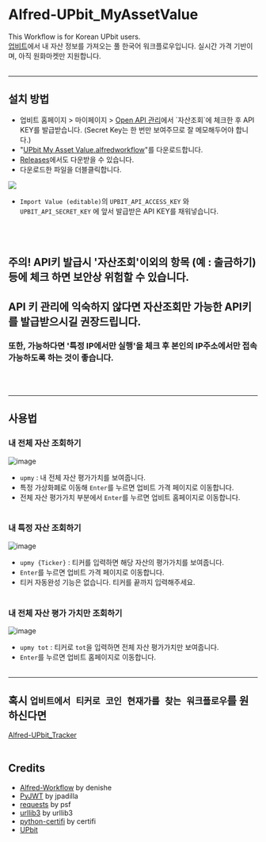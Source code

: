 # Alfred-UPbit_MyAssetValue
This Workflow is for Korean UPbit users.  
[업비트](https://upbit.com/home)에서 내 자산 정보를 가져오는 풀 한국어 워크플로우입니다. 실시간 가격 기반이며, 아직 원화마켓만 지원합니다.<br/><br/>
  
----------
## 설치 방법
* 업비트 홈페이지 > 마이페이지 > [Open API 관리](https://upbit.com/mypage/open_api_management?)에서 `자산조회`에 체크한 후 API KEY를 발급받습니다. (Secret Key는 한 번만 보여주므로 잘 메모해두어야 합니다.)
* "[UPbit My Asset Value.alfredworkflow](https://github.com/custardcream98/Alfred-UPbit_MyAssetValue/raw/main/UPbit%20My%20Asset%20Value.alfredworkflow)"를 다운로드합니다.
* [Releases](https://github.com/custardcream98/Alfred-UPbit_MyAssetValue/releases)에서도 다운받을 수 있습니다.
* 다운로드한 파일을 더블클릭합니다.
<img src ="https://user-images.githubusercontent.com/87423085/131264038-c7fc3359-3610-4700-a064-cde82aa72805.png">

* `Import Value (editable)`의 `UPBIT_API_ACCESS_KEY` 와 `UPBIT_API_SECRET_KEY` 에 앞서 발급받은 API KEY를 채워넣습니다.

<br/><br/>
## 주의! API키 발급시 '자산조회'이외의 항목 (예 : 출금하기) 등에 체크 하면 보안상 위험할 수 있습니다.
## API 키 관리에 익숙하지 않다면 자산조회만 가능한 API키를 발급받으시길 권장드립니다.
### 또한, 가능하다면 '특정 IP에서만 실행'을 체크 후 본인의 IP주소에서만 접속 가능하도록 하는 것이 좋습니다. 
<br/><br/>

---------

## 사용법
### 내 전체 자산 조회하기
![image](https://user-images.githubusercontent.com/87423085/131692050-03dfd852-3cc7-4544-b596-ba2c0b2fa8ce.png)
* `upmy` : 내 전체 자산 평가가치를 보여줍니다.
* 특정 가상화폐로 이동해 `Enter`를 누르면 업비트 가격 페이지로 이동합니다.
* 전체 자산 평가가치 부분에서 `Enter`를 누르면 업비트 홈페이지로 이동합니다.
<br/><br/>
### 내 특정 자산 조회하기
![image](https://user-images.githubusercontent.com/87423085/131692088-74648d29-4191-4fd9-a314-b80c2ece9953.png)
* `upmy {Ticker}` : 티커를 입력하면 해당 자산의 평가가치를 보여줍니다.
* `Enter`를 누르면 업비트 가격 페이지로 이동합니다.
* 티커 자동완성 기능은 없습니다. 티커를 끝까지 입력해주세요.
<br/><br/>
### 내 전체 자산 평가 가치만 조회하기
![image](https://user-images.githubusercontent.com/87423085/131692139-6f5c09f8-6b5a-4519-96c0-3b6feba81881.png)
* `upmy tot` : 티커로 `tot`을 입력하면 전체 자산 평가가치만 보여줍니다.
* `Enter`를 누르면 업비트 홈페이지로 이동합니다.
<br/><br/>

--------------
## 혹시 `업비트에서 티커로 코인 현재가를 찾는 워크플로우`를 원하신다면
[Alfred-UPbit_Tracker](https://github.com/custardcream98/Alfred-UPbit_Tracker)
<br/><br/>

## Credits
* [Alfred-Workflow](https://github.com/deanishe/alfred-workflow) by denishe
* [PyJWT](https://github.com/jpadilla/pyjwt) by jpadilla
* [requests](https://github.com/psf/requests) by psf
* [urllib3](https://github.com/urllib3/urllib3) by urllib3
* [python-certifi](https://github.com/certifi/python-certifi) by certifi
* [UPbit](https://upbit.com/home)


